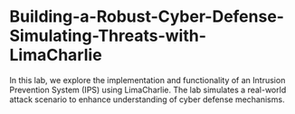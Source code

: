 # Building-a-Robust-Cyber-Defense-Simulating-Threats-with-LimaCharlie
In this lab, we explore the implementation and functionality of an Intrusion Prevention System (IPS) using LimaCharlie. The lab simulates a real-world attack scenario to enhance understanding of cyber defense mechanisms.
